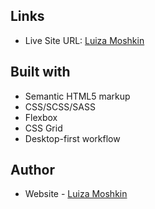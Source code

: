 ## Links

- Live Site URL: [Luiza Moshkin](https://plant-sole-store.netlify.app/)

## Built with

- Semantic HTML5 markup
- CSS/SCSS/SASS
- Flexbox
- CSS Grid
- Desktop-first workflow

## Author

- Website - [Luiza Moshkin](https://luiza-moshkin.netlify.app/)
